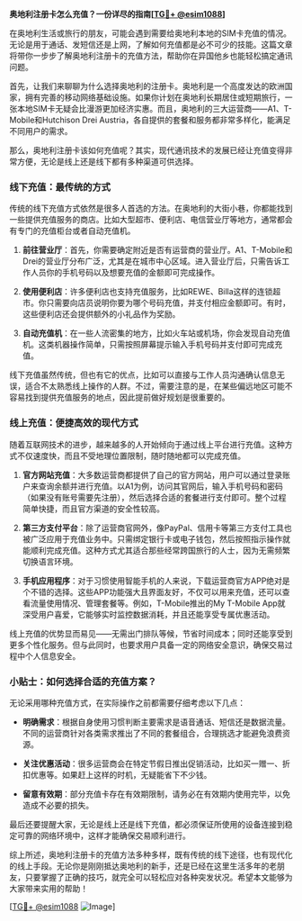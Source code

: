 **奥地利注册卡怎么充值？一份详尽的指南[[TG💪+ @esim1088](https://t.me/s/esim1088)]**

在奥地利生活或旅行的朋友，可能会遇到需要给奥地利本地的SIM卡充值的情况。无论是用于通话、发短信还是上网，了解如何充值都是必不可少的技能。这篇文章将带你一步步了解奥地利注册卡的充值方法，帮助你在异国他乡也能轻松搞定通讯问题。

首先，让我们来聊聊为什么选择奥地利的注册卡。奥地利是一个高度发达的欧洲国家，拥有完善的移动网络基础设施。如果你计划在奥地利长期居住或短期旅行，一张本地SIM卡无疑会比漫游更加经济实惠。而且，奥地利的三大运营商——A1、T-Mobile和Hutchison Drei Austria，各自提供的套餐和服务都非常多样化，能满足不同用户的需求。

那么，奥地利注册卡该如何充值呢？其实，现代通讯技术的发展已经让充值变得非常方便，无论是线上还是线下都有多种渠道可供选择。

### 线下充值：最传统的方式

传统的线下充值方式依然是很多人首选的方法。在奥地利的大街小巷，你都能找到一些提供充值服务的商店。比如大型超市、便利店、电信营业厅等地方，通常都会有专门的充值柜台或者自动充值机。

1. **前往营业厅**：首先，你需要确定附近是否有运营商的营业厅。A1、T-Mobile和Drei的营业厅分布广泛，尤其是在城市中心区域。进入营业厅后，只需告诉工作人员你的手机号码以及想要充值的金额即可完成操作。

2. **使用便利店**：许多便利店也支持充值服务，比如REWE、Billa这样的连锁超市。你只需要向店员说明你要为哪个号码充值，并支付相应金额即可。有时，这些便利店还会提供额外的小礼品作为奖励。

3. **自动充值机**：在一些人流密集的地方，比如火车站或机场，你会发现自动充值机。这类机器操作简单，只需按照屏幕提示输入手机号码并支付即可完成充值。

线下充值虽然传统，但也有它的优点，比如可以直接与工作人员沟通确认信息无误，适合不太熟悉线上操作的人群。不过，需要注意的是，在某些偏远地区可能不容易找到提供充值服务的地点，因此提前做好规划是很重要的。

### 线上充值：便捷高效的现代方式

随着互联网技术的进步，越来越多的人开始倾向于通过线上平台进行充值。这种方式不仅速度快，而且不受地理位置限制，随时随地都可以完成充值。

1. **官方网站充值**：大多数运营商都提供了自己的官方网站，用户可以通过登录账户来查询余额并进行充值。以A1为例，访问其官网后，输入手机号码和密码（如果没有账号需要先注册），然后选择合适的套餐进行支付即可。整个过程简单快捷，而且官方渠道的安全性较高。

2. **第三方支付平台**：除了运营商官网外，像PayPal、信用卡等第三方支付工具也被广泛应用于充值业务中。只需绑定银行卡或电子钱包，然后按照指示操作就能顺利完成充值。这种方式尤其适合那些经常跨国旅行的人士，因为无需频繁切换语言环境。

3. **手机应用程序**：对于习惯使用智能手机的人来说，下载运营商官方APP绝对是个不错的选择。这些APP功能强大且界面友好，不仅可以用来充值，还可以查看流量使用情况、管理套餐等。例如，T-Mobile推出的My T-Mobile App就深受用户喜爱，它能够实时监控数据消耗，并且还能享受专属优惠活动。

线上充值的优势显而易见——无需出门排队等候，节省时间成本；同时还能享受到更多个性化服务。但与此同时，也要求用户具备一定的网络安全意识，确保交易过程中个人信息安全。

### 小贴士：如何选择合适的充值方案？

无论采用哪种充值方式，在实际操作之前都需要仔细考虑以下几点：

- **明确需求**：根据自身使用习惯判断主要需求是语音通话、短信还是数据流量。不同的运营商针对各类需求推出了不同的套餐组合，合理挑选才能避免浪费资源。
  
- **关注优惠活动**：很多运营商会在特定节假日推出促销活动，比如买一赠一、折扣优惠等。如果赶上这样的时机，无疑能省下不少钱。
  
- **留意有效期**：部分充值卡存在有效期限制，请务必在有效期内使用完毕，以免造成不必要的损失。

最后还要提醒大家，无论是线上还是线下充值，都必须保证所使用的设备连接到稳定可靠的网络环境中，这样才能确保交易顺利进行。

综上所述，奥地利注册卡的充值方法多种多样，既有传统的线下途径，也有现代化的线上手段。无论你是刚刚抵达奥地利的新手，还是已经在这里生活多年的老朋友，只要掌握了正确的技巧，就完全可以轻松应对各种突发状况。希望本文能够为大家带来实用的帮助！

[[TG💪+ @esim1088](https://t.me/s/esim1088) ![Image](https://i.postimg.cc/4NQfJmqS/Snipaste-2025-05-13-00-14-12.png)]